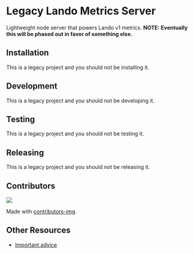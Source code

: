 # Legacy Lando Metrics Server

Lightweight node server that powers Lando v1 metrics. **NOTE: Eventually this will be phased out in favor of something else.**

## Installation

This is a legacy project and you should not be installing it.

## Development

This is a legacy project and you should not be developing it.

## Testing

This is a legacy project and you should not be testing it.

## Releasing

This is a legacy project and you should not be releasing it.

## Contributors

<a href="https://github.com/lando/legacy-metrics/graphs/contributors">
  <img src="https://contrib.rocks/image?repo=lando/legacy-metrics" />
</a>

Made with [contributors-img](https://contrib.rocks).

## Other Resources

* [Important advice](https://www.youtube.com/watch?v=WA4iX5D9Z64)
